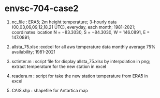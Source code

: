 # envsc-704-case2

1. nc_file : ERA5; 2m height temperature; 3-hourly data (00,03,06,09,12,18,21 UTC), everyday, each month; 1981-2021;
             coordinates location N = −83.3030, S = −84.3030, W = 146.0891, E = 147.0891;
   
2. allsta_75.xlsx :exdcel for all aws temperature data monthly average 75% availability; 1981-2021

3. sctinter.m : script file for display allsta_75.xlsx by interpolation in png;
                extract temperature for the new station in excel

4. readera.m : script for take the new station temperature from ERA5 in excel

5. CAIS.shp : shapefile for Antartica map
